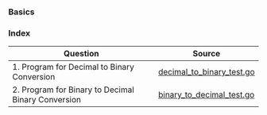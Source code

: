 ### Basics

### Index
| Question       | Source |
| -------- |   ------------- |
| 1. Program for Decimal to Binary Conversion   | [decimal_to_binary_test.go](./decimal_to_binary_test.go)  |
| 2. Program for Binary to Decimal Binary Conversion   | [binary_to_decimal_test.go](./binary_to_decimal_test.go)  |
